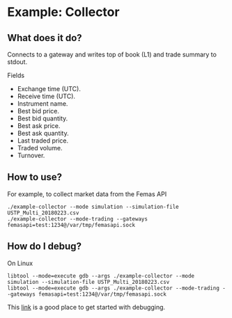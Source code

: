 # Example: Collector

## What does it do?

Connects to a gateway and writes top of book (L1) and trade summary to stdout.

Fields

* Exchange time (UTC).
* Receive time (UTC).
* Instrument name.
* Best bid price.
* Best bid quantity.
* Best ask price.
* Best ask quantity.
* Last traded price.
* Traded volume.
* Turnover.

## How to use?

For example, to collect market data from the Femas API

	./example-collector --mode simulation --simulation-file USTP_Multi_20180223.csv
	./example-collector --mode-trading --gateways femasapi=test:1234@/var/tmp/femasapi.sock

## How do I debug?

On Linux

	libtool --mode=execute gdb --args ./example-collector --mode simulation --simulation-file USTP_Multi_20180223.csv
	libtool --mode=execute gdb --args ./example-collector --mode-trading --gateways femasapi=test:1234@/var/tmp/femasapi.sock

This [link](https://www.gnu.org/software/libtool/manual/html_node/Debugging-executables.html)
is a good place to get started with debugging.
